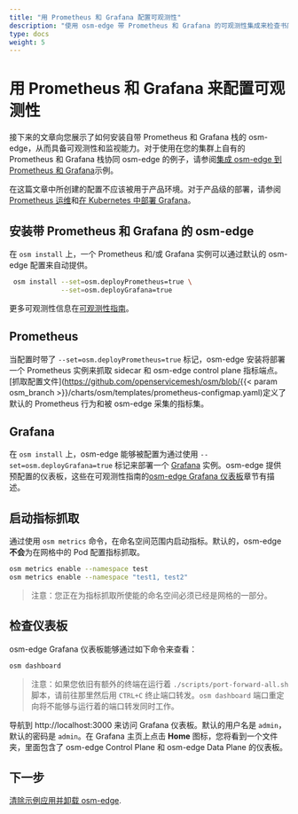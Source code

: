 ```yaml
---
title: "用 Prometheus 和 Grafana 配置可观测性"
description: "使用 osm-edge 带 Prometheus 和 Grafana 的可观测性集成来检查书店应用间的流量"
type: docs
weight: 5
---
```


# 用 Prometheus 和 Grafana 来配置可观测性

接下来的文章向您展示了如何安装自带 Prometheus 和 Grafana 栈的 osm-edge，从而具备可观测性和监视能力。对于使用在您的集群上自有的 Prometheus 和 Grafana 栈协同 osm-edge 的例子，请参阅[集成 osm-edge 到 Prometheus 和 Grafana](https://docs.openservicemesh.io/docs/demos/prometheus_grafana/)示例。

在这篇文章中所创建的配置不应该被用于产品环境。对于产品级的部署，请参阅[Prometheus 运维](https://github.com/prometheus-operator/prometheus-operator/blob/master/Documentation/user-guides/getting-started.md)和[在 Kubernetes 中部署 Grafana](https://grafana.com/docs/grafana/latest/installation/kubernetes/)。


## 安装带 Prometheus 和 Grafana 的 osm-edge

在 `osm install` 上，一个 Prometheus 和/或 Grafana 实例可以通过默认的 osm-edge 配置来自动提供。
```bash
 osm install --set=osm.deployPrometheus=true \
             --set=osm.deployGrafana=true
```
更多可观测性信息在[可观测性指南](/docs/guides/observability)。

## Prometheus

当配置时带了 `--set=osm.deployPrometheus=true` 标记，osm-edge 安装将部署一个 Prometheus 实例来抓取 sidecar 和 osm-edge control plane 指标端点。[抓取配置文件](https://github.com/openservicemesh/osm/blob/{{< param osm_branch >}}/charts/osm/templates/prometheus-configmap.yaml)定义了默认的 Prometheus 行为和被 osm-edge 采集的指标集。

## Grafana

在 `osm install` 上，osm-edge 能够被配置为通过使用 `--set=osm.deployGrafana=true` 标记来部署一个 [Grafana](https://grafana.com/grafana/) 实例。osm-edge 提供预配置的仪表板，这些在可观测性指南的[osm-edge Grafana 仪表板](/docs/guides/observability/metrics/#osm-edge-grafana-仪表板)章节有描述。

## 启动指标抓取

通过使用 `osm metrics` 命令，在命名空间范围内启动指标。默认的，osm-edge **不会**为在网格中的 Pod 配置指标抓取。

```bash
osm metrics enable --namespace test
osm metrics enable --namespace "test1, test2"

```
> 注意：您正在为指标抓取所使能的命名空间必须已经是网格的一部分。

## 检查仪表板

osm-edge Grafana 仪表板能够通过如下命令来查看：

```bash
osm dashboard
```

> 注意：如果您依旧有额外的终端在运行着 `./scripts/port-forward-all.sh` 脚本，请前往那里然后用 `CTRL+C` 终止端口转发。`osm dashboard` 端口重定向将不能够与运行着的端口转发同时工作。

导航到 http://localhost:3000 来访问 Grafana 仪表板。默认的用户名是 `admin`，默认的密码是 `admin`。在 Grafana 主页上点击 **Home** 图标，您将看到一个文件夹，里面包含了 osm-edge Control Plane 和 osm-edge Data Plane 的仪表板。

## 下一步

[清除示例应用并卸载 osm-edge](/docs/getting_started/cleanup/).